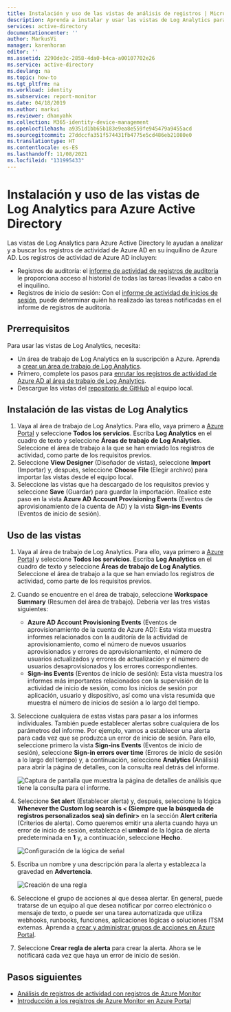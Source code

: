 ```yaml
---
title: Instalación y uso de las vistas de análisis de registros | Microsoft Docs
description: Aprenda a instalar y usar las vistas de Log Analytics para Azure Active Directory.
services: active-directory
documentationcenter: ''
author: MarkusVi
manager: karenhoran
editor: ''
ms.assetid: 2290de3c-2858-4da0-b4ca-a00107702e26
ms.service: active-directory
ms.devlang: na
ms.topic: how-to
ms.tgt_pltfrm: na
ms.workload: identity
ms.subservice: report-monitor
ms.date: 04/18/2019
ms.author: markvi
ms.reviewer: dhanyahk
ms.collection: M365-identity-device-management
ms.openlocfilehash: a9351d1bb65b183e9ea8e559fe945479a9455acd
ms.sourcegitcommit: 27ddccfa351f574431fb4775e5cd486eb21080e0
ms.translationtype: HT
ms.contentlocale: es-ES
ms.lasthandoff: 11/08/2021
ms.locfileid: "131995433"
---
```

# <a name="install-and-use-the-log-analytics-views-for-azure-active-directory"></a>Instalación y uso de las vistas de Log Analytics para Azure Active Directory

Las vistas de Log Analytics para Azure Active Directory le ayudan a analizar y a buscar los registros de actividad de Azure AD en su inquilino de Azure AD. Los registros de actividad de Azure AD incluyen:

* Registros de auditoría: el [informe de actividad de registros de auditoría](concept-audit-logs.md) le proporciona acceso al historial de todas las tareas llevadas a cabo en el inquilino.
* Registros de inicio de sesión: Con el [informe de actividad de inicios de sesión](concept-sign-ins.md), puede determinar quién ha realizado las tareas notificadas en el informe de registros de auditoría.

## <a name="prerequisites"></a>Prerrequisitos

Para usar las vistas de Log Analytics, necesita:

* Un área de trabajo de Log Analytics en la suscripción a Azure. Aprenda a [crear un área de trabajo de Log Analytics](../../azure-monitor/logs/quick-create-workspace.md).
* Primero, complete los pasos para [enrutar los registros de actividad de Azure AD al área de trabajo de Log Analytics](howto-integrate-activity-logs-with-log-analytics.md).
* Descargue las vistas del [repositorio de GitHub](https://aka.ms/AADLogAnalyticsviews) al equipo local.

## <a name="install-the-log-analytics-views"></a>Instalación de las vistas de Log Analytics

1. Vaya al área de trabajo de Log Analytics. Para ello, vaya primero a [Azure Portal](https://portal.azure.com) y seleccione **Todos los servicios**. Escriba **Log Analytics** en el cuadro de texto y seleccione **Áreas de trabajo de Log Analytics**. Seleccione el área de trabajo a la que se han enviado los registros de actividad, como parte de los requisitos previos.
2. Seleccione **View Designer** (Diseñador de vistas), seleccione **Import** (Importar) y, después, seleccione **Choose File** (Elegir archivo) para importar las vistas desde el equipo local.
3. Seleccione las vistas que ha descargado de los requisitos previos y seleccione **Save** (Guardar) para guardar la importación. Realice este paso en la vista **Azure AD Account Provisioning Events** (Eventos de aprovisionamiento de la cuenta de AD) y la vista **Sign-ins Events** (Eventos de inicio de sesión).

## <a name="use-the-views"></a>Uso de las vistas

1. Vaya al área de trabajo de Log Analytics. Para ello, vaya primero a [Azure Portal](https://portal.azure.com) y seleccione **Todos los servicios**. Escriba **Log Analytics** en el cuadro de texto y seleccione **Áreas de trabajo de Log Analytics**. Seleccione el área de trabajo a la que se han enviado los registros de actividad, como parte de los requisitos previos.

2. Cuando se encuentre en el área de trabajo, seleccione **Workspace Summary** (Resumen del área de trabajo). Debería ver las tres vistas siguientes:

    * **Azure AD Account Provisioning Events** (Eventos de aprovisionamiento de la cuenta de Azure AD): Esta vista muestra informes relacionados con la auditoría de la actividad de aprovisionamiento, como el número de nuevos usuarios aprovisionados y errores de aprovisionamiento, el número de usuarios actualizados y errores de actualización y el número de usuarios desaprovisionados y los errores correspondientes.    
    * **Sign-ins Events** (Eventos de inicio de sesión): Esta vista muestra los informes más importantes relacionados con la supervisión de la actividad de inicio de sesión, como los inicios de sesión por aplicación, usuario y dispositivo, así como una vista resumida que muestra el número de inicios de sesión a lo largo del tiempo.

3. Seleccione cualquiera de estas vistas para pasar a los informes individuales. También puede establecer alertas sobre cualquiera de los parámetros del informe. Por ejemplo, vamos a establecer una alerta para cada vez que se produzca un error de inicio de sesión. Para ello, seleccione primero la vista **Sign-ins Events** (Eventos de inicio de sesión), seleccione **Sign-in errors over time** (Errores de inicio de sesión a lo largo del tiempo) y, a continuación, seleccione **Analytics** (Análisis) para abrir la página de detalles, con la consulta real detrás del informe. 

    ![Captura de pantalla que muestra la página de detalles de análisis que tiene la consulta para el informe.](./media/howto-install-use-log-analytics-views/details.png)


4. Seleccione **Set alert** (Establecer alerta) y, después, seleccione la lógica **Whenever the Custom log search is &lt; (Siempre que la búsqueda de registros personalizados sea) sin definir&gt;** en la sección **Alert criteria** (Criterios de alerta). Como queremos emitir una alerta cuando haya un error de inicio de sesión, establezca el **umbral** de la lógica de alerta predeterminada en **1** y, a continuación, seleccione **Hecho**. 

    ![Configuración de la lógica de señal](./media/howto-install-use-log-analytics-views/configure-signal-logic.png)

5. Escriba un nombre y una descripción para la alerta y establezca la gravedad en **Advertencia**.

    ![Creación de una regla](./media/howto-install-use-log-analytics-views/create-rule.png)

6. Seleccione el grupo de acciones al que desea alertar. En general, puede tratarse de un equipo al que desea notificar por correo electrónico o mensaje de texto, o puede ser una tarea automatizada que utiliza webhooks, runbooks, funciones, aplicaciones lógicas o soluciones ITSM externas. Aprenda a [crear y administrar grupos de acciones en Azure Portal](../../azure-monitor/alerts/action-groups.md).

7. Seleccione **Crear regla de alerta** para crear la alerta. Ahora se le notificará cada vez que haya un error de inicio de sesión.

## <a name="next-steps"></a>Pasos siguientes

* [Análisis de registros de actividad con registros de Azure Monitor](howto-analyze-activity-logs-log-analytics.md)
* [Introducción a los registros de Azure Monitor en Azure Portal](../../azure-monitor/logs/log-analytics-tutorial.md)